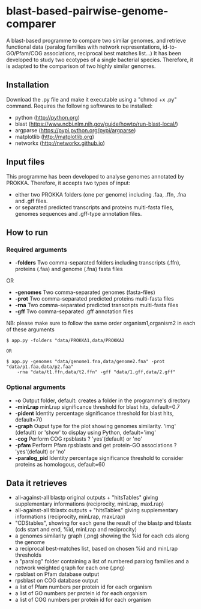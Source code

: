 # blast-based-pairwise-genome-comparer
A blast-based programme to compare two similar genomes, and retrieve functional data (paralog families with network representations, id-to-GO/Pfam/COG associations, reciprocal best matches list...)
It has been developed to study two ecotypes of a single bacterial species. Therefore, it is adapted to the comparison of two highly similar genomes.

## Installation
Download the .py file and make it executable using a "chmod +x .py" command.
Requires the following softwares to be installed:
   - python (http://python.org)
   - blast (https://www.ncbi.nlm.nih.gov/guide/howto/run-blast-local/)
   - argparse (https://pypi.python.org/pypi/argparse)
   - matplotlib (http://matplotlib.org)
   - networkx (http://networkx.github.io)

## Input files
This programme has been developed to analyse genomes annotated by PROKKA. Therefore, it accepts two types of input:
- either two PROKKA folders (one per genome) including .faa, .ffn, .fna and .gff files.
- or separated predicted transcripts and proteins multi-fasta files, genomes sequences and .gff-type annotation files.

## How to run
### Required arguments
- **-folders** Two comma-separated folders including transcripts (.ffn), proteins (.faa) and genome (.fna) fasta files    
    
OR

- **-genomes** Two comma-separated genomes (fasta-files)
- **-prot** Two comma-separated predicted proteins multi-fasta files
- **-rna** Two comma-separated predicted transcripts multi-fasta files
- **-gff** Two comma-separated .gff annotation files

NB: please make sure to follow the same order organism1,organism2 in each of these arguments

    $ app.py -folders "data/PROKKA1,data/PROKKA2
    
    OR
    
    $ app.py -genomes "data/genome1.fna,data/genome2.fna" -prot "data/p1.faa,data/p2.faa" 
        -rna "data/t1.ffn,data/t2.ffn" -gff "data/1.gff,data/2.gff"

### Optional arguments
- **-o** Output folder, default: creates a folder in the programme's directory 
- **-minLrap** minLrap significance threshold for blast hits, default=0.7
- **-pident** Identity percentage significance threshold for blast hits, default=70
- **-graph** Ouput type for the plot showing genomes similarity. 'img' (default) or 'show' to display using Python, default='img'
- **-cog** Perform COG rpsblasts ? 'yes'(default) or 'no'
- **-pfam** Perform Pfam rpsblasts and get protein-GO associations ? 'yes'(default) or 'no'
- **-paralog_pid** Identity percentage significance threshold to consider proteins as homologous, default=60


## Data it retrieves
- all-against-all blastp original outputs + "hitsTables" giving supplementary informations (reciprocity, minLrap, maxLrap)
- all-against-all tblastx outputs + "hitsTables" giving supplementary informations (reciprocity, minLrap, maxLrap)
- "CDStables", showing for each gene the result of the blastp and tblastx (cds start and end, %id, minLrap and reciprocity)
- a genomes similarity graph (.png) showing the %id for each cds along the genome
- a reciprocal best-matches list, based on chosen %id and minLrap thresholds
- a "paralog" folder containing a list of numbered paralog families and a network weighted graph for each one (.png) 
- rpsblast on Pfam database output
- rpsblast on COG database output
- a list of Pfam numbers per protein id for each organism
- a list of GO numbers per protein id for each organism
- a list of COG numbers per protein id for each organism


